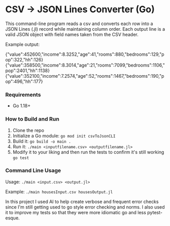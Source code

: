 # CSV → JSON Lines Converter (Go)

This command-line program reads a csv and converts each row into a JSON Lines (.jl) record while maintaining column order.
Each output line is a valid JSON object with field names taken from the CSV header.

Example output:

{"value":452600,"income":8.3252,"age":41,"rooms":880,"bedrooms":129,"pop":322,"hh":126}
{"value":358500,"income":8.3014,"age":21,"rooms":7099,"bedrooms":1106,"pop":2401,"hh":1138}
{"value":352100,"income":7.2574,"age":52,"rooms":1467,"bedrooms":190,"pop":496,"hh":177}

### Requirements

* Go 1.18+

### How to Build and Run

1. Clone the repo
2. Initialize a Go module: ```go mod init csvToJsonCLI```
4. Build it: ```go build -o main .```
5. Run it: ```./main <inputfilename.csv> <outputfilename.jl>```
6. Modify it to your liking and then run the tests to confirm it's still working ```go test```

### Command Line Usage
Usage: ```./main <input.csv> <output.jl>```

Example: ```./main housesInput.csv housesOutput.jl```

In this project I used AI to help create verbose and frequent error checks since I'm still getting used to go style error checking and norms. I also used it to improve my tests so that they were more idiomatic go and less pytest-esque.
